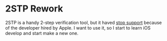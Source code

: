 # 2STP Rework

2STP is a handy 2-step verification tool, but it haved [stop support](http://www.thomasrzhao.com/2stp-support/end-of-support/) because of the developer hired by Apple. I want to use it, so I start to learn iOS develop and start make a new one.
